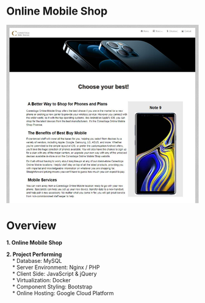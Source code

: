 # Online Mobile Shop

![Online Mobile Shop](/documents/php.JPG)

# Overview

**1. Online Mobile Shop**

**2. Project Performing**  
&nbsp; &nbsp; * Database:			        MySQL <br />
&nbsp; &nbsp; * Server Environment: 		Nginx / PHP <br />
&nbsp; &nbsp; * Client Side: 	    		JavaScript & jQuery <br />
&nbsp; &nbsp; * Virtualization: 	    	Docker <br />
&nbsp; &nbsp; * Component Styling:     		Bootstrap <br />
&nbsp; &nbsp; * Online Hosting: 			Google Cloud Platform <br />
